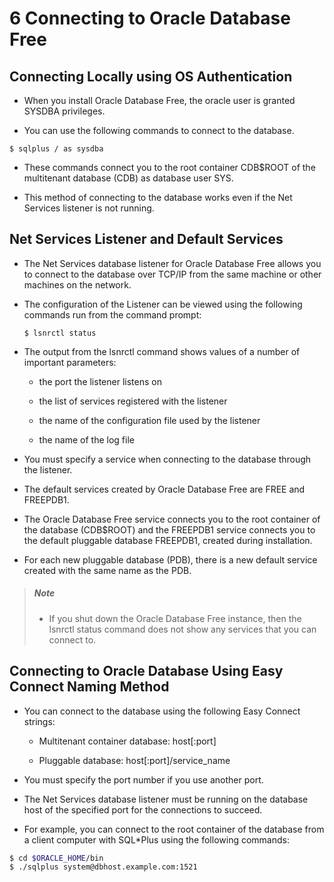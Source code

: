 # 6 Connecting to Oracle Database Free

## Connecting Locally using OS Authentication

- When you install Oracle Database Free, the oracle user is granted SYSDBA privileges.

- You can use the following commands to connect to the database.

```shell
$ sqlplus / as sysdba
```

- These commands connect you to the root container CDB$ROOT of the multitenant database (CDB) as database user SYS.

- This method of connecting to the database works even if the Net Services listener is not running.

## Net Services Listener and Default Services

- The Net Services database listener for Oracle Database Free allows you to connect to the database over TCP/IP from the same machine or other machines on the network.

- The configuration of the Listener can be viewed using the following commands run from the command prompt:

    ```shell
    $ lsnrctl status
    ```

- The output from the lsnrctl command shows values of a number of important parameters:

    - the port the listener listens on

    - the list of services registered with the listener

    - the name of the configuration file used by the listener

    - the name of the log file

- You must specify a service when connecting to the database through the listener. 
- The default services created by Oracle Database Free are FREE and FREEPDB1. 

- The Oracle Database Free service connects you to the root container of the database (CDB$ROOT) and the FREEPDB1 service connects you to the default pluggable database FREEPDB1, created during installation. 

- For each new pluggable database (PDB), there is a new default service created with the same name as the PDB.

> ##### Note
>
> - If you shut down the Oracle Database Free instance, then the lsnrctl status command does not show any services that you can connect to.

## Connecting to Oracle Database Using Easy Connect Naming Method

- You can connect to the database using the following Easy Connect strings:

    - Multitenant container database: host[:port]

    - Pluggable database: host[:port]/service_name

- You must specify the port number if you use another port.

- The Net Services database listener must be running on the database host of the specified port for the connections to succeed.

- For example, you can connect to the root container of the database from a client computer with SQL*Plus using the following commands:

```sh
$ cd $ORACLE_HOME/bin
$ ./sqlplus system@dbhost.example.com:1521
```
